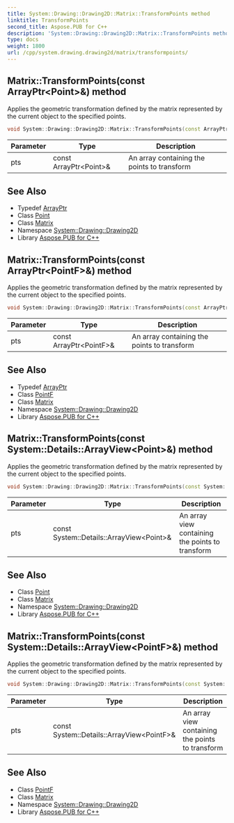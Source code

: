 ```yaml
---
title: System::Drawing::Drawing2D::Matrix::TransformPoints method
linktitle: TransformPoints
second_title: Aspose.PUB for C++
description: 'System::Drawing::Drawing2D::Matrix::TransformPoints method. Applies the geometric transformation defined by the matrix represented by the current object to the specified points in C++.'
type: docs
weight: 1800
url: /cpp/system.drawing.drawing2d/matrix/transformpoints/
---
```

## Matrix::TransformPoints(const ArrayPtr\<Point\>\&) method


Applies the geometric transformation defined by the matrix represented by the current object to the specified points.

```cpp
void System::Drawing::Drawing2D::Matrix::TransformPoints(const ArrayPtr<Point> &pts)
```


| Parameter | Type | Description |
| --- | --- | --- |
| pts | const ArrayPtr\<Point\>\& | An array containing the points to transform |

## See Also

* Typedef [ArrayPtr](../../../system/arrayptr/)
* Class [Point](../../../system.drawing/point/)
* Class [Matrix](../)
* Namespace [System::Drawing::Drawing2D](../../)
* Library [Aspose.PUB for C++](../../../)
## Matrix::TransformPoints(const ArrayPtr\<PointF\>\&) method


Applies the geometric transformation defined by the matrix represented by the current object to the specified points.

```cpp
void System::Drawing::Drawing2D::Matrix::TransformPoints(const ArrayPtr<PointF> &pts)
```


| Parameter | Type | Description |
| --- | --- | --- |
| pts | const ArrayPtr\<PointF\>\& | An array containing the points to transform |

## See Also

* Typedef [ArrayPtr](../../../system/arrayptr/)
* Class [PointF](../../../system.drawing/pointf/)
* Class [Matrix](../)
* Namespace [System::Drawing::Drawing2D](../../)
* Library [Aspose.PUB for C++](../../../)
## Matrix::TransformPoints(const System::Details::ArrayView\<Point\>\&) method


Applies the geometric transformation defined by the matrix represented by the current object to the specified points.

```cpp
void System::Drawing::Drawing2D::Matrix::TransformPoints(const System::Details::ArrayView<Point> &pts)
```


| Parameter | Type | Description |
| --- | --- | --- |
| pts | const System::Details::ArrayView\<Point\>\& | An array view containing the points to transform |

## See Also

* Class [Point](../../../system.drawing/point/)
* Class [Matrix](../)
* Namespace [System::Drawing::Drawing2D](../../)
* Library [Aspose.PUB for C++](../../../)
## Matrix::TransformPoints(const System::Details::ArrayView\<PointF\>\&) method


Applies the geometric transformation defined by the matrix represented by the current object to the specified points.

```cpp
void System::Drawing::Drawing2D::Matrix::TransformPoints(const System::Details::ArrayView<PointF> &pts)
```


| Parameter | Type | Description |
| --- | --- | --- |
| pts | const System::Details::ArrayView\<PointF\>\& | An array view containing the points to transform |

## See Also

* Class [PointF](../../../system.drawing/pointf/)
* Class [Matrix](../)
* Namespace [System::Drawing::Drawing2D](../../)
* Library [Aspose.PUB for C++](../../../)
